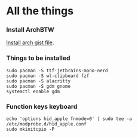 # All the things

### Install ArchBTW

[Install arch gist file](https://gist.github.com/brunopagno/b395acb60f76df659480f0ef0dd5deb7).

### Things to be installed

```
sudo pacman -S ttf-jetbrains-mono-nerd
sudo pacman -S wl-clipboard fzf
sudo pacman -S alacritty
sudo pacman -S gdm gnome
systemctl enable gdm
```

### Function keys keyboard

```
echo 'options hid_apple fnmode=0' | sudo tee -a /etc/modprobe.d/hid_apple.conf
sudo mkinitcpio -P
```
